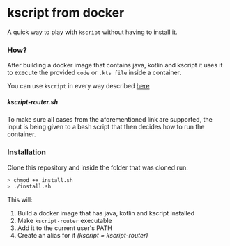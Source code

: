 # kscript from docker
A quick way to play with `kscript` without having to install it.

### How?
After building a docker image that contains java, kotlin and kscript it uses it to execute the provided `code` or `.kts file` inside a container.

You can use `kscript` in every way described [here](https://github.com/holgerbrandl/kscript#script-input-modes)

##### kscript-router.sh
To make sure all cases from the aforementioned link are supported, the input is being given to a bash script that then decides how to run the container.

### Installation
Clone this repository and inside the folder that was cloned run:
```bash
> chmod +x install.sh
> ./install.sh
```

This will:
1. Build a docker image that has java, kotlin and kscript installed
2. Make `kscript-router` executable
3. Add it to the current user's PATH
4. Create an alias for it _(kscript = kscript-router)_
